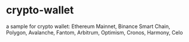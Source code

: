 # crypto-wallet
a sample for crypto wallet:  Ethereum Mainnet, Binance Smart Chain, Polygon, Avalanche, Fantom, Arbitrum, Optimism, Cronos, Harmony, Celo
